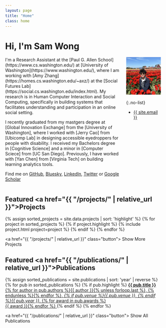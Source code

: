 ```yaml
---
layout: page
title: "Home"
class: home
---
```


# Hi, I'm Sam Wong

<div class="columns" markdown="1">

<div class="intro" markdown="1">
I'm a Research Assistant at the [Paul G. Allen School](https://www.cs.washington.edu/) at [University of Washington](https://www.washington.edu/), where I am working with [Amy Zhang](https://homes.cs.washington.edu/~axz/) at the [Social Futures Lab](https://social.cs.washington.edu/index.html). My research is in Human Computer Interaction and Social Computing, specifically in building systems that facilitates understanding and participation in an online social setting.

I recently graduated from my mastgers degree at [Global Innovation Exchange] from the [University of Washington], where I worked with [Jerry Cao] from [Ubicomp Lab] in designing accessible eyedroppers for people with disability. I received my Bachelors degree in [Cognitive Science] and a minor in [Computer Sciece] from [UC San Diego]. Previously, I have worked with [Yan Chen] from [Virginia Tech] on building learning analytics tools. 


Find me on [GitHub](https://github.com/domoritz), [Bluesky](https://bsky.app/profile/domoritz.de), [LinkedIn](https://www.linkedin.com/in/dominik-moritz-409b8124/), [Twitter](https://twitter.com/domoritz) or [Google Scholar](https://scholar.google.com/citations?user=3ikhPPUAAAAJ&hl=en)
</div>

<div class="me" markdown="1">
<picture>
  <source srcset='/images/dominik_berlin.webp' type='image/webp' />
  <img
    src='/images/profile-pic.jpg'
    alt='Sam Wong'>
</picture>

{:.no-list}
* <a href="mailto:{{ site.email }}">{{ site.email }}</a>
</div>

</div>

## Featured <a href="{{ "/projects/" | relative_url }}">Projects</a>

<div class="featured-projects">
  {% assign sorted_projects = site.data.projects | sort: 'highlight' %}
  {% for project in sorted_projects %}
    {% if project.highlight %}
      {% include project.html project=project %}
    {% endif %}
  {% endfor %}
</div>

<a href="{{ "/projects/" | relative_url }}" class="button">
  <i class="fas fa-chevron-circle-right"></i>
  Show More Projects
</a>

## Featured <a href="{{ "/publications/" | relative_url }}">Publications</a>

<div class="featured-publications">
  {% assign sorted_publications = site.publications | sort: 'year' | reverse %}
  {% for pub in sorted_publications %}
    {% if pub.highlight %}
      <a href="{{ pub.pdf }}" class="publication">
        <strong>{{ pub.title }}</strong>
        <span class="authors">{% for author in pub.authors %}{{ author }}{% unless forloop.last %}, {% endunless %}{% endfor %}</span>.
        <i>{% if pub.venue %}{{ pub.venue }}, {% endif %}{{ pub.year }}</i>.
        {% for award in pub.awards %}<br/><span class="award"><i class="fas fa-{% if award == "Best Paper Award" %}trophy{% else %}award{% endif %}" aria-hidden="true"></i> {{ award }}</span>{% endfor %}
      </a>
    {% endif %}
  {% endfor %}
</div>

<a href="{{ "/publications/" | relative_url }}" class="button">
  <i class="fas fa-chevron-circle-right"></i>
  Show All Publications
</a>
